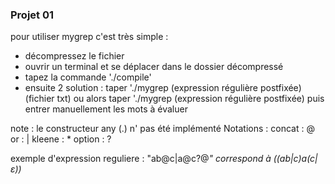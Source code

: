 ### Projet 01 

pour utiliser mygrep c'est très simple :
- décompressez le fichier 
- ouvrir un terminal et se déplacer dans le dossier décompressé
- tapez la commande './compile'
- ensuite 2 solution : taper './mygrep (expression régulière postfixée) (fichier txt)
ou alors taper './mygrep (expression régulière postfixée) puis entrer manuellement les mots à évaluer

note : le constructeur any (.) n' pas été implémenté
Notations : 
    concat : @
    or : |
    kleene : *
    option : ?

exemple d'expression reguliere : "ab@c|a@c?@*" correspond à ((ab|c)a(c|ε))*